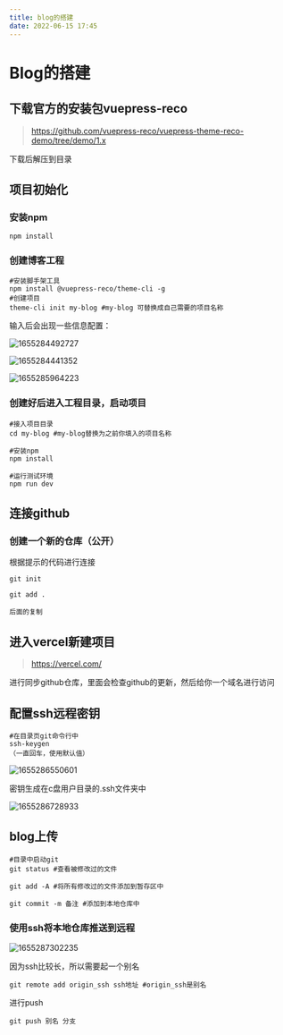 ```yaml
---
title: blog的搭建
date: 2022-06-15 17:45
---
```




# Blog的搭建

## 下载官方的安装包vuepress-reco

> https://github.com/vuepress-reco/vuepress-theme-reco-demo/tree/demo/1.x

下载后解压到目录



## 项目初始化

### 安装npm

```
npm install
```

### 创建博客工程

```
#安装脚手架工具
npm install @vuepress-reco/theme-cli -g
#创建项目
theme-cli init my-blog #my-blog 可替换成自己需要的项目名称
```

输入后会出现一些信息配置：

![1655284492727](C:\Users\Administrator\AppData\Roaming\Typora\typora-user-images\1655284492727.png)

![1655284441352](C:\Users\Administrator\AppData\Roaming\Typora\typora-user-images\1655284441352.png)



![1655285964223](C:\Users\Administrator\AppData\Roaming\Typora\typora-user-images\1655285964223.png)

### 创建好后进入工程目录，启动项目

```
#接入项目目录
cd my-blog #my-blog替换为之前你填入的项目名称

#安装npm
npm install

#运行测试环境
npm run dev
```



## 连接github

### 创建一个新的仓库（公开）

根据提示的代码进行连接

```
git init 

git add .

后面的复制
```



## 进入vercel新建项目

> https://vercel.com/

进行同步github仓库，里面会检查github的更新，然后给你一个域名进行访问



## 配置ssh远程密钥

```
#在目录页git命令行中
ssh-keygen
（一直回车，使用默认值）
```

![1655286550601](W:\vuepress-reco\vuepress-theme-reco-demo-demo-1.x\my-blog\docs\img\blog\1655286550601.png)

密钥生成在c盘用户目录的.ssh文件夹中

![1655286728933](W:\vuepress-reco\vuepress-theme-reco-demo-demo-1.x\my-blog\docs\img\blog\1655286728933.png)



## blog上传

```
#目录中启动git
git status #查看被修改过的文件

git add -A #将所有修改过的文件添加到暂存区中

git commit -m 备注 #添加到本地仓库中
```

### 使用ssh将本地仓库推送到远程

![1655287302235](W:\vuepress-reco\vuepress-theme-reco-demo-demo-1.x\my-blog\docs\img\blog\1655287302235.png)



因为ssh比较长，所以需要起一个别名

```
git remote add origin_ssh ssh地址 #origin_ssh是别名
```

进行push

```
git push 别名 分支
```

